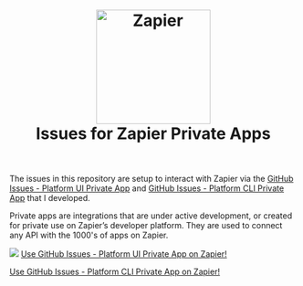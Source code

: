 <h1 align="center">
  <a href="https://zapier.com"><img src="https://raw.githubusercontent.com/zapier/zapier-platform/master/packages/cli/goodies/zapier-logomark.png" alt="Zapier" width="200"></a>
  <br>
  Issues for Zapier Private Apps
  <br>
  <br>
</h1>

The issues in this repository are setup to interact with Zapier via the [GitHub Issues - Platform UI Private App](https://zapier.com/developer/public-invite/163183/41b2e42f9b0b2298f18ce2a9919f1462/) and [GitHub Issues - Platform CLI Private App](https://zapier.com/developer/public-invite/163997/b09ebbea7864c6282a5c60d07c96a42d/) that I developed.

Private apps are integrations that are under active development, or created for private use on Zapier’s developer platform. They are used to connect any API with the 1000's of apps on Zapier.

![](https://github.com/aloysius-riki/issues-for-zapier-platform-ui-private-app/blob/main/GitHub%20Issues%20-%20Platform%20UI%20Private%20App.png?raw=true)
[Use GitHub Issues - Platform UI Private App on Zapier!](https://zapier.com/developer/public-invite/163183/41b2e42f9b0b2298f18ce2a9919f1462/)

[Use GitHub Issues - Platform CLI Private App on Zapier!](https://zapier.com/developer/public-invite/163997/b09ebbea7864c6282a5c60d07c96a42d/)
